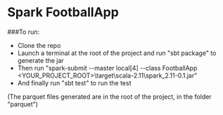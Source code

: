 # Spark FootballApp
###To run:
- Clone the repo
- Launch a terminal at the root of the project and run "sbt package" to generate the jar
- Then run "spark-submit --master local[4] --class FootballApp <YOUR_PROJECT_ROOT>\target\scala-2.11\spark_2.11-0.1.jar"
- And finally run "sbt test" to run the test

(The parquet files generated are in the root of the project, in the folder "parquet")
